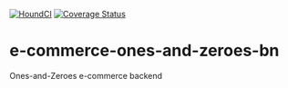 [![HoundCI](https://img.shields.io/badge/reviewed%20by-Hound-%23a873d1.svg)](https://houndci.com)     [![Coverage Status](https://coveralls.io/repos/github/atlp-rwanda/e-commerce-ones-and-zeroes-bn/badge.svg?branch=develop)](https://coveralls.io/github/atlp-rwanda/e-commerce-ones-and-zeroes-bn?branch=develop)


 # e-commerce-ones-and-zeroes-bn
Ones-and-Zeroes e-commerce backend



